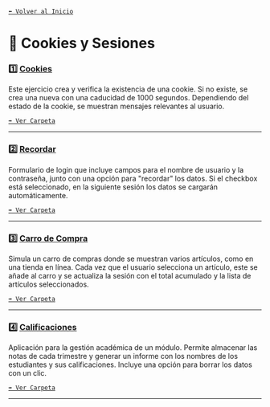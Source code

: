 [`⬅️ Volver al Inicio`](https://github.com/13MariaNoguera/Ejercicios1-PHP "Inicio Ejercicios")
<br>

# 🍪 Cookies y Sesiones

### 1️⃣ [Cookies](https://github.com/13MariaNoguera/Ejercicios1-PHP/tree/master/cookiesYsesiones/cookies "Cookies")

Este ejercicio crea y verifica la existencia de una cookie. Si no existe, se crea una nueva con una caducidad de 1000 segundos. Dependiendo del estado de la cookie, se muestran mensajes relevantes al usuario.

[`➡️ Ver Carpeta`](https://github.com/13MariaNoguera/Ejercicios1-PHP/tree/master/cookiesYsesiones/cookies "Cookies")

---

### 2️⃣ [Recordar](https://github.com/13MariaNoguera/Ejercicios1-PHP/blob/master/cookiesYsesiones/recordar "Recordar")

Formulario de login que incluye campos para el nombre de usuario y la contraseña, junto con una opción para "recordar" los datos. Si el checkbox está seleccionado, en la siguiente sesión los datos se cargarán automáticamente.

[`➡️ Ver Carpeta`](https://github.com/13MariaNoguera/Ejercicios1-PHP/tree/master/cookiesYsesiones/recordar "Recordar")

---

### 3️⃣ [Carro de Compra](https://github.com/13MariaNoguera/Ejercicios1-PHP/blob/master/cookiesYsesiones/carro "Carro de Compra")

Simula un carro de compras donde se muestran varios artículos, como en una tienda en línea. Cada vez que el usuario selecciona un artículo, este se añade al carro y se actualiza la sesión con el total acumulado y la lista de artículos seleccionados.

[`➡️ Ver Carpeta`](https://github.com/13MariaNoguera/Ejercicios1-PHP/tree/master/cookiesYsesiones/carro "Carro de Compra")

---

### 4️⃣ [Calificaciones](https://github.com/13MariaNoguera/Ejercicios1-PHP/blob/master/cookiesYsesiones/calificaciones "Calificaciones")

Aplicación para la gestión académica de un módulo. Permite almacenar las notas de cada trimestre y generar un informe con los nombres de los estudiantes y sus calificaciones. Incluye una opción para borrar los datos con un clic.

[`➡️ Ver Carpeta`](https://github.com/13MariaNoguera/Ejercicios1-PHP/blob/master/cookiesYsesiones/calificaciones "Calificaciones")

---